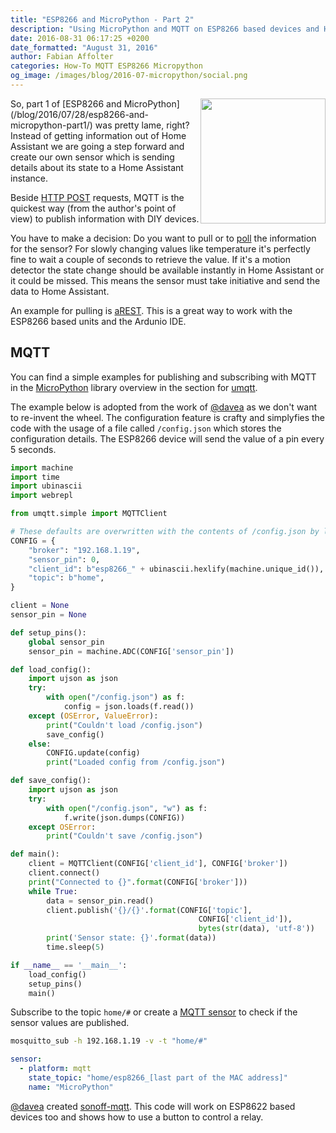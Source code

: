 ```yaml
---
title: "ESP8266 and MicroPython - Part 2"
description: "Using MicroPython and MQTT on ESP8266 based devices and Home Assistant."
date: 2016-08-31 06:17:25 +0200
date_formatted: "August 31, 2016"
author: Fabian Affolter
categories: How-To MQTT ESP8266 Micropython
og_image: /images/blog/2016-07-micropython/social.png
---
```


<img src='/images/blog/2016-07-micropython/micropython.png' style='clear: right; border:none; box-shadow: none; float: right; margin-bottom: 12px;' width='200' />
So, part 1 of [ESP8266 and MicroPython](/blog/2016/07/28/esp8266-and-micropython-part1/) was pretty lame, right? Instead of getting information out of Home Assistant we are going a step forward and create our own sensor which is sending details about its state to a Home Assistant instance.

<!--more-->

Beside [HTTP POST](https://en.wikipedia.org/wiki/POST_(HTTP)) requests, MQTT is the quickest way (from the author's point of view) to publish information with DIY devices.

You have to make a decision: Do you want to pull or to [poll](https://en.wikipedia.org/wiki/Polling_(computer_science)) the information for the sensor? For slowly changing values like temperature it's perfectly fine to wait a couple of seconds to retrieve the value. If it's a motion detector the state change should be available instantly in Home Assistant or it could be missed. This means the sensor must take initiative and send the data to Home Assistant.

An example for pulling is [aREST](/integrations/arest#sensor). This is a great way to work with the ESP8266 based units and the Ardunio IDE.

## MQTT

You can find a simple examples for publishing and subscribing with MQTT in the [MicroPython](https://github.com/micropython/micropython-lib) library overview in the section for [umqtt](https://github.com/micropython/micropython-lib/tree/master/umqtt.simple).

The example below is adopted from the work of [@davea](https://github.com/davea) as we don't want to re-invent the wheel. The configuration feature is crafty and simplyfies the code with the usage of a file called `/config.json` which stores the configuration details. The ESP8266 device will send the value of a pin every 5 seconds.

```python
import machine
import time
import ubinascii
import webrepl

from umqtt.simple import MQTTClient

# These defaults are overwritten with the contents of /config.json by load_config()
CONFIG = {
    "broker": "192.168.1.19",
    "sensor_pin": 0,
    "client_id": b"esp8266_" + ubinascii.hexlify(machine.unique_id()),
    "topic": b"home",
}

client = None
sensor_pin = None

def setup_pins():
    global sensor_pin
    sensor_pin = machine.ADC(CONFIG['sensor_pin'])

def load_config():
    import ujson as json
    try:
        with open("/config.json") as f:
            config = json.loads(f.read())
    except (OSError, ValueError):
        print("Couldn't load /config.json")
        save_config()
    else:
        CONFIG.update(config)
        print("Loaded config from /config.json")

def save_config():
    import ujson as json
    try:
        with open("/config.json", "w") as f:
            f.write(json.dumps(CONFIG))
    except OSError:
        print("Couldn't save /config.json")

def main():
    client = MQTTClient(CONFIG['client_id'], CONFIG['broker'])
    client.connect()
    print("Connected to {}".format(CONFIG['broker']))
    while True:
        data = sensor_pin.read()
        client.publish('{}/{}'.format(CONFIG['topic'],
                                          CONFIG['client_id']),
                                          bytes(str(data), 'utf-8'))
        print('Sensor state: {}'.format(data))
        time.sleep(5)

if __name__ == '__main__':
    load_config()
    setup_pins()
    main()
```

Subscribe to the topic `home/#` or create a [MQTT sensor](/integrations/sensor.mqtt/) to check if the sensor values are published.

```bash
mosquitto_sub -h 192.168.1.19 -v -t "home/#"
```

```yaml
sensor:
  - platform: mqtt
    state_topic: "home/esp8266_[last part of the MAC address]"
    name: "MicroPython"
```

[@davea](https://github.com/davea) created [sonoff-mqtt](https://github.com/davea/sonoff-mqtt). This code will work on ESP8622 based devices too and shows how to use a button to control a relay.

